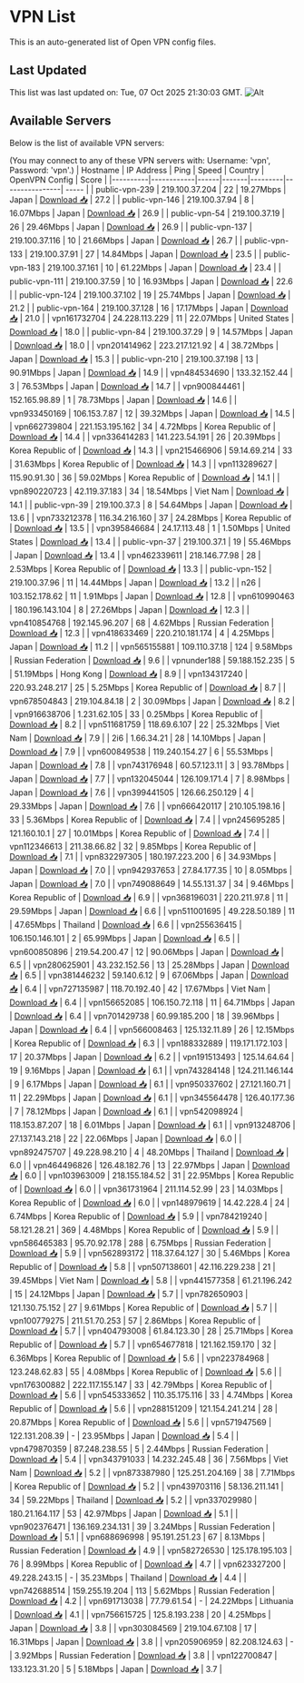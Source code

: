 # VPN List

This is an auto-generated list of Open VPN config files.

## Last Updated

This list was last updated on: Tue, 07 Oct 2025 21:30:03 GMT.
![Alt](https://repobeats.axiom.co/api/embed/186b98318ef1479477931607c1ad7d823f12451f.svg "Repobeats analytics image")

## Available Servers

Below is the list of available VPN servers:

(You may connect to any of these VPN servers with: Username: 'vpn', Password: 'vpn'.)
| Hostname | IP Address | Ping | Speed | Country | OpenVPN Config | Score |
|----------|------------|------|-------|---------|----------------| ----- |
| public-vpn-239 | 219.100.37.204 | 22 | 19.27Mbps | Japan | [Download 📥](./configs/server_0_JP.ovpn) | 27.2 |
| public-vpn-146 | 219.100.37.94 | 8 | 16.07Mbps | Japan | [Download 📥](./configs/server_1_JP.ovpn) | 26.9 |
| public-vpn-54 | 219.100.37.19 | 26 | 29.46Mbps | Japan | [Download 📥](./configs/server_2_JP.ovpn) | 26.9 |
| public-vpn-137 | 219.100.37.116 | 10 | 21.66Mbps | Japan | [Download 📥](./configs/server_3_JP.ovpn) | 26.7 |
| public-vpn-133 | 219.100.37.91 | 27 | 14.84Mbps | Japan | [Download 📥](./configs/server_4_JP.ovpn) | 23.5 |
| public-vpn-183 | 219.100.37.161 | 10 | 61.22Mbps | Japan | [Download 📥](./configs/server_5_JP.ovpn) | 23.4 |
| public-vpn-111 | 219.100.37.59 | 10 | 16.93Mbps | Japan | [Download 📥](./configs/server_6_JP.ovpn) | 22.6 |
| public-vpn-124 | 219.100.37.102 | 19 | 25.74Mbps | Japan | [Download 📥](./configs/server_7_JP.ovpn) | 21.2 |
| public-vpn-164 | 219.100.37.128 | 16 | 17.17Mbps | Japan | [Download 📥](./configs/server_8_JP.ovpn) | 21.0 |
| vpn161732704 | 24.228.113.229 | 11 | 22.07Mbps | United States | [Download 📥](./configs/server_9_US.ovpn) | 18.0 |
| public-vpn-84 | 219.100.37.29 | 9 | 14.57Mbps | Japan | [Download 📥](./configs/server_10_JP.ovpn) | 18.0 |
| vpn201414962 | 223.217.121.92 | 4 | 38.72Mbps | Japan | [Download 📥](./configs/server_11_JP.ovpn) | 15.3 |
| public-vpn-210 | 219.100.37.198 | 13 | 90.91Mbps | Japan | [Download 📥](./configs/server_12_JP.ovpn) | 14.9 |
| vpn484534690 | 133.32.152.44 | 3 | 76.53Mbps | Japan | [Download 📥](./configs/server_13_JP.ovpn) | 14.7 |
| vpn900844461 | 152.165.98.89 | 1 | 78.73Mbps | Japan | [Download 📥](./configs/server_14_JP.ovpn) | 14.6 |
| vpn933450169 | 106.153.7.87 | 12 | 39.32Mbps | Japan | [Download 📥](./configs/server_15_JP.ovpn) | 14.5 |
| vpn662739804 | 221.153.195.162 | 34 | 4.72Mbps | Korea Republic of | [Download 📥](./configs/server_16_KR.ovpn) | 14.4 |
| vpn336414283 | 141.223.54.191 | 26 | 20.39Mbps | Korea Republic of | [Download 📥](./configs/server_17_KR.ovpn) | 14.3 |
| vpn215466906 | 59.14.69.214 | 33 | 31.63Mbps | Korea Republic of | [Download 📥](./configs/server_18_KR.ovpn) | 14.3 |
| vpn113289627 | 115.90.91.30 | 36 | 59.02Mbps | Korea Republic of | [Download 📥](./configs/server_19_KR.ovpn) | 14.1 |
| vpn890220723 | 42.119.37.183 | 34 | 18.54Mbps | Viet Nam | [Download 📥](./configs/server_20_VN.ovpn) | 14.1 |
| public-vpn-39 | 219.100.37.3 | 8 | 54.64Mbps | Japan | [Download 📥](./configs/server_21_JP.ovpn) | 13.6 |
| vpn733212378 | 116.34.216.160 | 37 | 24.28Mbps | Korea Republic of | [Download 📥](./configs/server_22_KR.ovpn) | 13.5 |
| vpn395846684 | 24.17.113.48 | 1 | 1.50Mbps | United States | [Download 📥](./configs/server_23_US.ovpn) | 13.4 |
| public-vpn-37 | 219.100.37.1 | 19 | 55.46Mbps | Japan | [Download 📥](./configs/server_24_JP.ovpn) | 13.4 |
| vpn462339611 | 218.146.77.98 | 28 | 2.53Mbps | Korea Republic of | [Download 📥](./configs/server_25_KR.ovpn) | 13.3 |
| public-vpn-152 | 219.100.37.96 | 11 | 14.44Mbps | Japan | [Download 📥](./configs/server_26_JP.ovpn) | 13.2 |
| n26 | 103.152.178.62 | 11 | 1.91Mbps | Japan | [Download 📥](./configs/server_27_JP.ovpn) | 12.8 |
| vpn610990463 | 180.196.143.104 | 8 | 27.26Mbps | Japan | [Download 📥](./configs/server_28_JP.ovpn) | 12.3 |
| vpn410854768 | 192.145.96.207 | 68 | 4.62Mbps | Russian Federation | [Download 📥](./configs/server_29_RU.ovpn) | 12.3 |
| vpn418633469 | 220.210.181.174 | 4 | 4.25Mbps | Japan | [Download 📥](./configs/server_30_JP.ovpn) | 11.2 |
| vpn565155881 | 109.110.37.18 | 124 | 9.58Mbps | Russian Federation | [Download 📥](./configs/server_31_RU.ovpn) | 9.6 |
| vpnunder188 | 59.188.152.235 | 5 | 51.19Mbps | Hong Kong | [Download 📥](./configs/server_32_HK.ovpn) | 8.9 |
| vpn134317240 | 220.93.248.217 | 25 | 5.25Mbps | Korea Republic of | [Download 📥](./configs/server_33_KR.ovpn) | 8.7 |
| vpn678504843 | 219.104.84.18 | 2 | 30.09Mbps | Japan | [Download 📥](./configs/server_34_JP.ovpn) | 8.2 |
| vpn916638706 | 1.231.62.105 | 33 | 0.25Mbps | Korea Republic of | [Download 📥](./configs/server_35_KR.ovpn) | 8.2 |
| vpn511681759 | 118.69.6.107 | 22 | 25.32Mbps | Viet Nam | [Download 📥](./configs/server_36_VN.ovpn) | 7.9 |
| 2i6 | 1.66.34.21 | 28 | 14.10Mbps | Japan | [Download 📥](./configs/server_37_JP.ovpn) | 7.9 |
| vpn600849538 | 119.240.154.27 | 6 | 55.53Mbps | Japan | [Download 📥](./configs/server_38_JP.ovpn) | 7.8 |
| vpn743176948 | 60.57.123.11 | 3 | 93.78Mbps | Japan | [Download 📥](./configs/server_39_JP.ovpn) | 7.7 |
| vpn132045044 | 126.109.171.4 | 7 | 8.98Mbps | Japan | [Download 📥](./configs/server_40_JP.ovpn) | 7.6 |
| vpn399441505 | 126.66.250.129 | 4 | 29.33Mbps | Japan | [Download 📥](./configs/server_41_JP.ovpn) | 7.6 |
| vpn666420117 | 210.105.198.16 | 33 | 5.36Mbps | Korea Republic of | [Download 📥](./configs/server_42_KR.ovpn) | 7.4 |
| vpn245695285 | 121.160.10.1 | 27 | 10.01Mbps | Korea Republic of | [Download 📥](./configs/server_43_KR.ovpn) | 7.4 |
| vpn112346613 | 211.38.66.82 | 32 | 9.85Mbps | Korea Republic of | [Download 📥](./configs/server_44_KR.ovpn) | 7.1 |
| vpn832297305 | 180.197.223.200 | 6 | 34.93Mbps | Japan | [Download 📥](./configs/server_45_JP.ovpn) | 7.0 |
| vpn942937653 | 27.84.177.35 | 10 | 8.05Mbps | Japan | [Download 📥](./configs/server_46_JP.ovpn) | 7.0 |
| vpn749088649 | 14.55.131.37 | 34 | 9.46Mbps | Korea Republic of | [Download 📥](./configs/server_47_KR.ovpn) | 6.9 |
| vpn368196031 | 220.211.97.8 | 11 | 29.59Mbps | Japan | [Download 📥](./configs/server_48_JP.ovpn) | 6.6 |
| vpn511001695 | 49.228.50.189 | 11 | 47.65Mbps | Thailand | [Download 📥](./configs/server_49_TH.ovpn) | 6.6 |
| vpn255636415 | 106.150.146.101 | 2 | 65.99Mbps | Japan | [Download 📥](./configs/server_50_JP.ovpn) | 6.5 |
| vpn600850896 | 219.54.200.47 | 12 | 90.06Mbps | Japan | [Download 📥](./configs/server_51_JP.ovpn) | 6.5 |
| vpn280625901 | 43.232.152.56 | 13 | 25.28Mbps | Japan | [Download 📥](./configs/server_52_JP.ovpn) | 6.5 |
| vpn381446232 | 59.140.6.12 | 9 | 67.06Mbps | Japan | [Download 📥](./configs/server_53_JP.ovpn) | 6.4 |
| vpn727135987 | 118.70.192.40 | 42 | 17.67Mbps | Viet Nam | [Download 📥](./configs/server_54_VN.ovpn) | 6.4 |
| vpn156652085 | 106.150.72.118 | 11 | 64.71Mbps | Japan | [Download 📥](./configs/server_55_JP.ovpn) | 6.4 |
| vpn701429738 | 60.99.185.200 | 18 | 39.96Mbps | Japan | [Download 📥](./configs/server_56_JP.ovpn) | 6.4 |
| vpn566008463 | 125.132.11.89 | 26 | 12.15Mbps | Korea Republic of | [Download 📥](./configs/server_57_KR.ovpn) | 6.3 |
| vpn188332889 | 119.171.172.103 | 17 | 20.37Mbps | Japan | [Download 📥](./configs/server_58_JP.ovpn) | 6.2 |
| vpn191513493 | 125.14.64.64 | 19 | 9.16Mbps | Japan | [Download 📥](./configs/server_59_JP.ovpn) | 6.1 |
| vpn743284148 | 124.211.146.144 | 9 | 6.17Mbps | Japan | [Download 📥](./configs/server_60_JP.ovpn) | 6.1 |
| vpn950337602 | 27.121.160.71 | 11 | 22.29Mbps | Japan | [Download 📥](./configs/server_61_JP.ovpn) | 6.1 |
| vpn345564478 | 126.40.177.36 | 7 | 78.12Mbps | Japan | [Download 📥](./configs/server_62_JP.ovpn) | 6.1 |
| vpn542098924 | 118.153.87.207 | 18 | 6.01Mbps | Japan | [Download 📥](./configs/server_63_JP.ovpn) | 6.1 |
| vpn913248706 | 27.137.143.218 | 22 | 22.06Mbps | Japan | [Download 📥](./configs/server_64_JP.ovpn) | 6.0 |
| vpn892475707 | 49.228.98.210 | 4 | 48.20Mbps | Thailand | [Download 📥](./configs/server_65_TH.ovpn) | 6.0 |
| vpn464496826 | 126.48.182.76 | 13 | 22.97Mbps | Japan | [Download 📥](./configs/server_66_JP.ovpn) | 6.0 |
| vpn103963009 | 218.155.184.52 | 31 | 22.95Mbps | Korea Republic of | [Download 📥](./configs/server_67_KR.ovpn) | 6.0 |
| vpn361731964 | 211.114.52.99 | 23 | 14.03Mbps | Korea Republic of | [Download 📥](./configs/server_68_KR.ovpn) | 6.0 |
| vpn148979619 | 14.42.228.4 | 24 | 6.74Mbps | Korea Republic of | [Download 📥](./configs/server_69_KR.ovpn) | 5.9 |
| vpn784219240 | 58.121.28.21 | 369 | 4.48Mbps | Korea Republic of | [Download 📥](./configs/server_70_KR.ovpn) | 5.9 |
| vpn586465383 | 95.70.92.178 | 288 | 6.75Mbps | Russian Federation | [Download 📥](./configs/server_71_RU.ovpn) | 5.9 |
| vpn562893172 | 118.37.64.127 | 30 | 5.46Mbps | Korea Republic of | [Download 📥](./configs/server_72_KR.ovpn) | 5.8 |
| vpn507138601 | 42.116.229.238 | 21 | 39.45Mbps | Viet Nam | [Download 📥](./configs/server_73_VN.ovpn) | 5.8 |
| vpn441577358 | 61.21.196.242 | 15 | 24.12Mbps | Japan | [Download 📥](./configs/server_74_JP.ovpn) | 5.7 |
| vpn782650903 | 121.130.75.152 | 27 | 9.61Mbps | Korea Republic of | [Download 📥](./configs/server_75_KR.ovpn) | 5.7 |
| vpn100779275 | 211.51.70.253 | 57 | 2.86Mbps | Korea Republic of | [Download 📥](./configs/server_76_KR.ovpn) | 5.7 |
| vpn404793008 | 61.84.123.30 | 28 | 25.71Mbps | Korea Republic of | [Download 📥](./configs/server_77_KR.ovpn) | 5.7 |
| vpn654677818 | 121.162.159.170 | 32 | 6.36Mbps | Korea Republic of | [Download 📥](./configs/server_78_KR.ovpn) | 5.6 |
| vpn223784968 | 123.248.62.83 | 55 | 4.08Mbps | Korea Republic of | [Download 📥](./configs/server_79_KR.ovpn) | 5.6 |
| vpn176300882 | 222.117.155.147 | 33 | 42.79Mbps | Korea Republic of | [Download 📥](./configs/server_80_KR.ovpn) | 5.6 |
| vpn545333652 | 110.35.175.116 | 33 | 4.74Mbps | Korea Republic of | [Download 📥](./configs/server_81_KR.ovpn) | 5.6 |
| vpn288151209 | 121.154.241.214 | 28 | 20.87Mbps | Korea Republic of | [Download 📥](./configs/server_82_KR.ovpn) | 5.6 |
| vpn571947569 | 122.131.208.39 | - | 23.95Mbps | Japan | [Download 📥](./configs/server_83_JP.ovpn) | 5.4 |
| vpn479870359 | 87.248.238.55 | 5 | 2.44Mbps | Russian Federation | [Download 📥](./configs/server_84_RU.ovpn) | 5.4 |
| vpn343791033 | 14.232.245.48 | 36 | 7.56Mbps | Viet Nam | [Download 📥](./configs/server_85_VN.ovpn) | 5.2 |
| vpn873387980 | 125.251.204.169 | 38 | 7.71Mbps | Korea Republic of | [Download 📥](./configs/server_86_KR.ovpn) | 5.2 |
| vpn439703116 | 58.136.211.141 | 34 | 59.22Mbps | Thailand | [Download 📥](./configs/server_87_TH.ovpn) | 5.2 |
| vpn337029980 | 180.21.164.117 | 53 | 42.97Mbps | Japan | [Download 📥](./configs/server_88_JP.ovpn) | 5.1 |
| vpn902376471 | 136.169.234.131 | 39 | 3.24Mbps | Russian Federation | [Download 📥](./configs/server_89_RU.ovpn) | 5.1 |
| vpn688696998 | 95.191.251.23 | 67 | 8.13Mbps | Russian Federation | [Download 📥](./configs/server_90_RU.ovpn) | 4.9 |
| vpn582726530 | 125.178.195.103 | 76 | 8.99Mbps | Korea Republic of | [Download 📥](./configs/server_91_KR.ovpn) | 4.7 |
| vpn623327200 | 49.228.243.15 | - | 35.23Mbps | Thailand | [Download 📥](./configs/server_92_TH.ovpn) | 4.4 |
| vpn742688514 | 159.255.19.204 | 113 | 5.62Mbps | Russian Federation | [Download 📥](./configs/server_93_RU.ovpn) | 4.2 |
| vpn691713038 | 77.79.61.54 | - | 24.22Mbps | Lithuania | [Download 📥](./configs/server_94_LT.ovpn) | 4.1 |
| vpn756615725 | 125.8.193.238 | 20 | 4.25Mbps | Japan | [Download 📥](./configs/server_95_JP.ovpn) | 3.8 |
| vpn303084569 | 219.104.67.108 | 17 | 16.31Mbps | Japan | [Download 📥](./configs/server_96_JP.ovpn) | 3.8 |
| vpn205906959 | 82.208.124.63 | - | 3.92Mbps | Russian Federation | [Download 📥](./configs/server_97_RU.ovpn) | 3.8 |
| vpn122700847 | 133.123.31.20 | 5 | 5.18Mbps | Japan | [Download 📥](./configs/server_98_JP.ovpn) | 3.7 |
